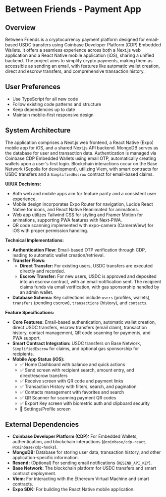 # Between Friends - Payment App

## Overview
Between Friends is a cryptocurrency payment platform designed for email-based USDC transfers using Coinbase Developer Platform (CDP) Embedded Wallets. It offers a seamless experience across both a Next.js web application and a React Native mobile application (iOS), sharing a unified backend. The project aims to simplify crypto payments, making them as accessible as sending an email, with features like automatic wallet creation, direct and escrow transfers, and comprehensive transaction history.

## User Preferences
- Use TypeScript for all new code
- Follow existing code patterns and structure
- Keep dependencies up to date
- Maintain mobile-first responsive design

## System Architecture
The application comprises a Next.js web frontend, a React Native (Expo) mobile app for iOS, and a shared Next.js API backend. MongoDB serves as the database for user and transaction data. Authentication is managed via Coinbase CDP Embedded Wallets using email OTP, automatically creating wallets upon a user's first login. Blockchain interactions occur on the Base Network (Sepolia for development), utilizing Viem, with smart contracts for USDC transfers and a `SimplifiedEscrow` contract for email-based claims.

**UI/UX Decisions:**
- Both web and mobile apps aim for feature parity and a consistent user experience.
- Mobile design incorporates Expo Router for navigation, Lucide React Native for icons, and React Native Reanimated for animations.
- Web app utilizes Tailwind CSS for styling and Framer Motion for animations, supporting PWA features with Next-PWA.
- QR code scanning implemented with expo-camera (CameraView) for iOS with proper permission handling.

**Technical Implementations:**
- **Authentication Flow:** Email-based OTP verification through CDP, leading to automatic wallet creation/retrieval.
- **Transfer Flows:**
    - **Direct Transfer:** For existing users, USDC transfers are executed directly and recorded.
    - **Escrow Transfer:** For new users, USDC is approved and deposited into an escrow contract, with an email notification sent. The recipient claims funds via email verification, with gas sponsorship handled by an admin wallet.
- **Database Schema:** Key collections include `users` (profiles, wallets), `transfers` (pending escrow), `transactions` (history), and `contacts`.

**Feature Specifications:**
- **Core Features:** Email-based authentication, automatic wallet creation, direct USDC transfers, escrow transfers (email claim), transaction history, contact management, QR code scanning for payments, and PWA support.
- **Smart Contract Integration:** USDC transfers on Base Network, `SimplifiedEscrow` for claims, and optional gas sponsorship for recipients.
- **Mobile App Status (iOS):**
  - ✅ Home Dashboard with balance and quick actions
  - ✅ Send screen with recipient search, amount entry, and direct/escrow transfers
  - ✅ Receive screen with QR code and payment links
  - ✅ Transaction History with filters, search, and pagination
  - ✅ Contacts management with favorites and search
  - ✅ QR Scanner for scanning payment QR codes
  - ✅ Export Key screen with biometric auth and clipboard security
  - 🔲 Settings/Profile screen

## External Dependencies
- **Coinbase Developer Platform (CDP):** For Embedded Wallets, authentication, and blockchain interactions (`@coinbase/cdp-react`, `@coinbase/cdp-hooks`).
- **MongoDB:** Database for storing user data, transaction history, and other application-specific information.
- **Resend:** (Optional) For sending email notifications (`RESEND_API_KEY`).
- **Base Network:** The blockchain platform for USDC transfers and smart contract deployment.
- **Viem:** For interacting with the Ethereum Virtual Machine and smart contracts.
- **Expo SDK:** For building the React Native mobile application.
